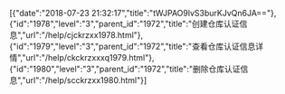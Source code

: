 [{"date":"2018-07-23 21:32:17","title":"tWJPAO9lvS3burKJvQn6JA=="},{"id":"1978","level":"3","parent_id":"1972","title":"创建仓库认证信息","url":"/help/cjckrzxx1978.html"},{"id":"1979","level":"3","parent_id":"1972","title":"查看仓库认证信息详情","url":"/help/ckckrzxxxq1979.html"},{"id":"1980","level":"3","parent_id":"1972","title":"删除仓库认证信息","url":"/help/scckrzxx1980.html"}]